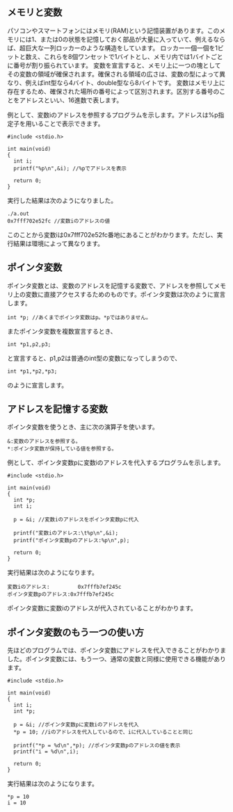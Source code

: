 ## メモリと変数
パソコンやスマートフォンにはメモリ(RAM)という記憶装置があります。このメモリには1、または0の状態を記憶しておく部品が大量に入っていて、例えるならば、超巨大な一列ロッカーのような構造をしています。
ロッカー一個一個を1ビットと数え、これらを8個ワンセットで1バイトとし、メモリ内では1バイトごとに番号が割り振られています。
変数を宣言すると、メモリ上に一つの塊としてその変数の領域が確保されます。確保される領域の広さは、変数の型によって異なり、例えばint型なら4バイト、double型なら8バイトです。
変数はメモリ上に存在するため、確保された場所の番号によって区別されます。区別する番号のことをアドレスといい、16進数で表します。

例として、変数iのアドレスを参照するプログラムを示します。アドレスは%p指定子を用いることで表示できます。
```
#include <stdio.h>

int main(void)
{
  int i; 
  printf("%p\n",&i); //%pでアドレスを表示

  return 0;
}
```

実行した結果は次のようになりました。
```
./a.out 
0x7fff702e52fc //変数iのアドレスの値
```
このことから変数iは0x7fff702e52fc番地にあることがわかります。ただし、実行結果は環境によって異なります。


## ポインタ変数
ポインタ変数とは、変数のアドレスを記憶する変数で、アドレスを参照してメモリ上の変数に直接アクセスするためのものです。ポインタ変数は次のように宣言します。
```
int *p; //あくまでポインタ変数はp。*pではありません。
```

またポインタ変数を複数宣言するとき、
```
int *p1,p2,p3;
```
と宣言すると、p1,p2は普通のint型の変数になってしまうので、
```
int *p1,*p2,*p3;
```
のように宣言します。


## アドレスを記憶する変数
ポインタ変数を使うとき、主に次の演算子を使います。
```
&:変数のアドレスを参照する。
*:ポインタ変数が保持している値を参照する。
```

例として、ポインタ変数pに変数iのアドレスを代入するプログラムを示します。
```
#include <stdio.h>

int main(void)
{
  int *p;
  int i;
  
  p = &i; //変数iのアドレスをポインタ変数pに代入

  printf("変数iのアドレス:\t%p\n",&i);
  printf("ポインタ変数pのアドレス:%p\n",p);

  return 0;
}
```

実行結果は次のようになります。
```
変数iのアドレス:	      0x7fffb7ef245c
ポインタ変数pのアドレス:0x7fffb7ef245c
```
ポインタ変数に変数iのアドレスが代入されていることがわかります。


## ポインタ変数のもう一つの使い方
先ほどのプログラムでは、ポインタ変数にアドレスを代入できることがわかりました。ポインタ変数には、もう一つ、通常の変数と同様に使用できる機能があります。
```
#include <stdio.h>

int main(void)
{
  int i;
  int *p;

  p = &i; //ポインタ変数pに変数iのアドレスを代入
  *p = 10; //iのアドレスを代入しているので、iに代入していることと同じ

  printf("*p = %d\n",*p); //ポインタ変数pのアドレスの値を表示
  printf("i = %d\n",i);

  return 0;
}
```

実行結果は次のようになります。
```
*p = 10
i = 10
```
